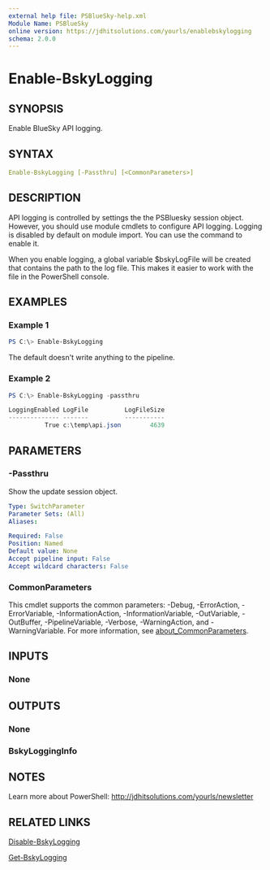 ```yaml
---
external help file: PSBlueSky-help.xml
Module Name: PSBlueSky
online version: https://jdhitsolutions.com/yourls/enablebskylogging
schema: 2.0.0
---
```


# Enable-BskyLogging

## SYNOPSIS

Enable BlueSky API logging.

## SYNTAX

```yaml
Enable-BskyLogging [-Passthru] [<CommonParameters>]
```

## DESCRIPTION

API logging is controlled by settings the the PSBluesky session object. However, you should use module cmdlets to configure API logging. Logging is disabled by default on module import. You can use the command to enable it.

When you enable logging, a global variable $bskyLogFile will be created that contains the path to the log file. This makes it easier to work with the file in the PowerShell console.

## EXAMPLES

### Example 1

```powershell
PS C:\> Enable-BskyLogging
```

The default doesn't write anything to the pipeline.

### Example 2

```powershell
PS C:\> Enable-BskyLogging -passthru

LoggingEnabled LogFile          LogFileSize
-------------- -------          -----------
          True c:\temp\api.json        4639
```

## PARAMETERS

### -Passthru

Show the update session object.

```yaml
Type: SwitchParameter
Parameter Sets: (All)
Aliases:

Required: False
Position: Named
Default value: None
Accept pipeline input: False
Accept wildcard characters: False
```

### CommonParameters

This cmdlet supports the common parameters: -Debug, -ErrorAction, -ErrorVariable, -InformationAction, -InformationVariable, -OutVariable, -OutBuffer, -PipelineVariable, -Verbose, -WarningAction, and -WarningVariable. For more information, see [about_CommonParameters](http://go.microsoft.com/fwlink/?LinkID=113216).

## INPUTS

### None

## OUTPUTS

### None

### BskyLoggingInfo

## NOTES

Learn more about PowerShell: http://jdhitsolutions.com/yourls/newsletter

## RELATED LINKS

[Disable-BskyLogging](Disable-BskyLogging.md)

[Get-BskyLogging](Get-BskyLogging.md)
